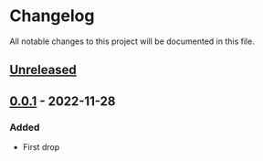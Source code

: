 # Changelog

All notable changes to this project will be documented in this file.

## [Unreleased]

## [0.0.1] - 2022-11-28

### Added
- First drop

[unreleased]: https://github.com/ibm/repo-template/compare/v0.0.1...HEAD
[0.0.1]: https://github.com/ibm/vira-dialog-act-classification/releases/tag/v0.0.1
